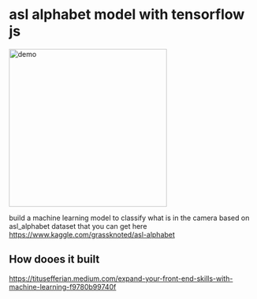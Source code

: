 # asl alphabet model with tensorflow js

<img src="demo/asl_gif.gif" alt="demo" style="width: 320px; height:auto;"/>

build a machine learning model to classify what is in the camera based on asl_alphabet dataset that you can get here https://www.kaggle.com/grassknoted/asl-alphabet


## How dooes it built

https://titusefferian.medium.com/expand-your-front-end-skills-with-machine-learning-f9780b99740f
